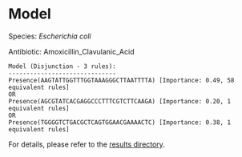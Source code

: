 
# Model

Species: *Escherichia coli*

Antibiotic: Amoxicillin_Clavulanic_Acid

```
Model (Disjunction - 3 rules):
------------------------------
Presence(AAGTATTGGTTTGGTAAAGGGCTTAATTTTA) [Importance: 0.49, 58 equivalent rules]
OR
Presence(AGCGTATCACGAGGCCCTTTCGTCTTCAAGA) [Importance: 0.20, 1 equivalent rules]
OR
Presence(TGGGGTCTGACGCTCAGTGGAACGAAAACTC) [Importance: 0.38, 1 equivalent rules]

```

For details, please refer to the [results directory](../../../../../results/scm_b/escherichia%20coli/amoxicillin_clavulanic_acid/repeat_6/).

